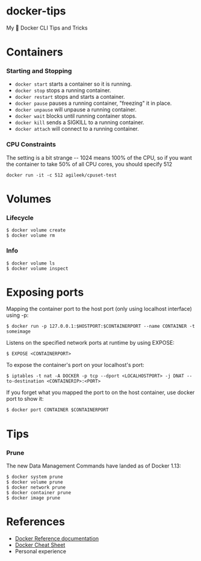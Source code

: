 # docker-tips
My 🐳 Docker CLI Tips and Tricks

# Containers
### Starting and Stopping
- `docker start` starts a container so it is running.
- `docker stop` stops a running container.
- `docker restart` stops and starts a container.
- `docker pause` pauses a running container, "freezing" it in place.
- `docker unpause` will unpause a running container.
- `docker wait` blocks until running container stops.
- `docker kill` sends a SIGKILL to a running container.
- `docker attach` will connect to a running container.

### CPU Constraints
The setting is a bit strange -- 1024 means 100% of the CPU, so if you want the container to take 50% of all CPU cores, you should specify 512
```
docker run -it -c 512 agileek/cpuset-test
```


# Volumes

### Lifecycle
```
$ docker volume create
$ docker volume rm
```

### Info
```
$ docker volume ls
$ docker volume inspect
```

# Exposing ports
Mapping the container port to the host port (only using localhost interface) using -p:
```
$ docker run -p 127.0.0.1:$HOSTPORT:$CONTAINERPORT --name CONTAINER -t someimage
```

Listens on the specified network ports at runtime by using EXPOSE:
```
$ EXPOSE <CONTAINERPORT>
```

To expose the container's port on your localhost's port:
```
$ iptables -t nat -A DOCKER -p tcp --dport <LOCALHOSTPORT> -j DNAT --to-destination <CONTAINERIP>:<PORT>
```

If you forget what you mapped the port to on the host container, use docker port to show it:
```
$ docker port CONTAINER $CONTAINERPORT
```


# Tips

### Prune
The new Data Management Commands have landed as of Docker 1.13:

```
$ docker system prune
$ docker volume prune
$ docker network prune
$ docker container prune
$ docker image prune
```


# References
- [Docker Reference documentation](https://docs.docker.com/reference/)
- [Docker Cheat Sheet](https://github.com/wsargent/docker-cheat-sheet)
- Personal experience
